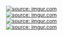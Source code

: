 <a href="https://imgur.com/6SefsAI"><img src="https://i.imgur.com/6SefsAI.png" title="source: imgur.com" /></a><br/>
<a href="https://imgur.com/8WY2J5B"><img src="https://i.imgur.com/8WY2J5B.png" title="source: imgur.com" /></a><br/>
<a href="https://imgur.com/8lCrqji"><img src="https://i.imgur.com/8lCrqji.jpg" title="source: imgur.com" /></a><br/>
<a href="https://imgur.com/OZMze3j"><img src="https://i.imgur.com/OZMze3j.png" title="source: imgur.com" /></a><br/>
